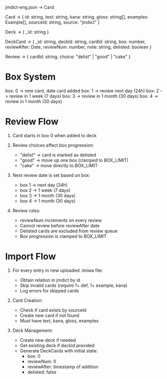 jmdict-eng.json -> Card

Card -> {
id: string,
text: string,
kana: string,
gloss: string[],
examples: Example[],
sourceId: string,
source: "jmdict"
}

Deck -> {
\_id: string
}

DeckCard -> {
\_id: string,
deckId: string,
cardId: string,
box: number,
reviewAfter: Date,
reviewNum: number,
note: string,
delisted: boolean
}

Review -> {
cardId: string,
choice: "delist" | "good" | "cake"
}

# Box System

box: 0 -> new card, date card added
box: 1 -> review next day (24h)
box: 2 -> review in 1 week (7 days)
box: 3 -> review in 1 month (30 days)
box: 4 -> review in 1 month (30 days)

# Review Flow

1. Card starts in box 0 when added to deck
2. Review choices affect box progression:
   - "delist" -> card is marked as delisted
   - "good" -> move up one box (clamped to BOX_LIMIT)
   - "cake" -> move directly to BOX_LIMIT

3. Next review date is set based on box:
   - box 1 -> next day (24h)
   - box 2 -> 1 week (7 days)
   - box 3 -> 1 month (30 days)
   - box 4 -> 1 month (30 days)

4. Review rules:
   - reviewNum increments on every review
   - Cannot review before reviewAfter date
   - Delisted cards are excluded from review queue
   - Box progression is clamped to BOX_LIMIT

# Import Flow

1. For every entry in new uploaded .imiwa file:
   - Obtain relation in jmdict by id
   - Skip invalid cards (require 1+ def, 1+ example, kana)
   - Log errors for skipped cards

2. Card Creation:
   - Check if card exists by sourceId
   - Create new card if not found
   - Must have text, kana, gloss, examples

3. Deck Management:
   - Create new deck if needed
   - Get existing deck if deckId provided
   - Generate DeckCards with initial state:
     - box: 0
     - reviewNum: 0
     - reviewAfter: timestamp of addition
     - delisted: false
